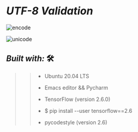 # *_UTF-8 Validation_*

![encode](https://user-images.githubusercontent.com/85587286/201231144-df8390a4-3ff8-4ac9-a192-c424de0b3ad1.png)

![unicode](https://user-images.githubusercontent.com/85587286/210466587-2b86b4df-0345-4438-9e1c-c8f80f188123.gif)



## **_Built with:_** 🛠️

>> * Ubuntu 20.04 LTS
>> 
>> * Emacs editor && Pycharm
>> 
>> * TensorFlow (version 2.6.0) 
>> 
>> * $ pip install --user tensorflow==2.6
>> 
>> * pycodestyle (version 2.6)
